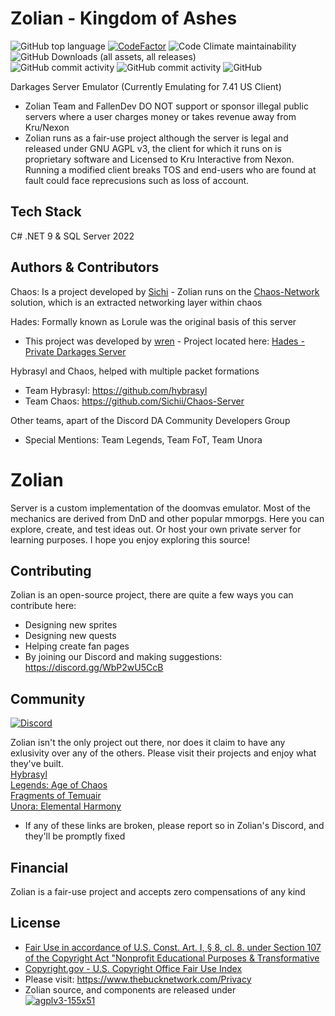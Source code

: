 # Zolian - Kingdom of Ashes  
![GitHub top language](https://img.shields.io/github/languages/top/FallenDev/Zolian)
[![CodeFactor](https://www.codefactor.io/repository/github/fallendev/zolian/badge/master)](https://www.codefactor.io/repository/github/fallendev/zolian/overview/master)
![Code Climate maintainability](https://img.shields.io/codeclimate/maintainability-percentage/FallenDev/Zolian)
![GitHub Downloads (all assets, all releases)](https://img.shields.io/github/downloads/fallendev/zolian/total)  
![GitHub commit activity](https://img.shields.io/github/commit-activity/w/fallendev/zolian)
![GitHub commit activity](https://img.shields.io/github/commit-activity/m/fallendev/zolian)
![GitHub](https://img.shields.io/github/license/FallenDev/Zolian)

Darkages Server Emulator (Currently Emulating for 7.41 US Client)    
* Zolian Team and FallenDev DO NOT support or sponsor illegal public servers where a user charges money or takes revenue away from Kru/Nexon   
* Zolian runs as a fair-use project although the server is legal and released under GNU AGPL v3, the client for which it runs on is proprietary software and Licensed to Kru Interactive from Nexon. Running a modified client breaks TOS and end-users who are found at fault could face reprecusions such as loss of account.     

## Tech Stack
C# .NET 9 & SQL Server 2022   

## Authors & Contributors   

Chaos: Is a project developed by [Sichi](https://github.com/Sichii) - Zolian runs on the [Chaos-Network](https://github.com/FallenDev/Chaos-Network) solution, which is an extracted networking layer within chaos   

Hades: Formally known as Lorule was the original basis of this server   
- This project was developed by [wren](https://github.com/wren11) - Project located here: [Hades - Private Darkages Server](https://github.com/wren11/DarkAges-Lorule-Server)   

Hybrasyl and Chaos, helped with multiple packet formations   
- Team Hybrasyl: https://github.com/hybrasyl   
- Team Chaos: https://github.com/Sichii/Chaos-Server   
  
Other teams, apart of the Discord DA Community Developers Group
- Special Mentions: Team Legends, Team FoT, Team Unora
  
# Zolian
Server is a custom implementation of the doomvas emulator. Most of the mechanics are derived from DnD and other popular mmorpgs. Here you can explore, create, and test ideas out. Or host your own private server for learning purposes. I hope you enjoy exploring this source!

## Contributing
Zolian is an open-source project, there are quite a few ways you can contribute here:
* Designing new sprites
* Designing new quests
* Helping create fan pages
* By joining our Discord and making suggestions: https://discord.gg/WbP2wU5CcB

## Community
[![Discord](https://img.shields.io/discord/755487390935548024.svg)](https://discord.gg/WbP2wU5CcB "Join the conversation!")

Zolian isn't the only project out there, nor does it claim to have any exlusivity over any of the others. Please visit their projects and enjoy what they've built.   
[Hybrasyl](https://www.hybrasyl.com/)   
[Legends: Age of Chaos](https://discord.gg/YekJdzKzQR)   
[Fragments of Temuair](https://fragmentsoftemuair1.wixsite.com/website/downloads)   
[Unora: Elemental Harmony](https://discord.gg/WSTtd5qZPF)
- If any of these links are broken, please report so in Zolian's Discord, and they'll be promptly fixed

## Financial
Zolian is a fair-use project and accepts zero compensations of any kind

## License   
- [Fair Use in accordance of U.S. Const. Art. I, § 8, cl. 8. under Section 107 of the Copyright Act "Nonprofit Educational Purposes & Transformative](https://www.copyright.gov/title17/92chap1.html#107)
- [Copyright.gov - U.S. Copyright Office Fair Use Index](https://www.copyright.gov/fair-use/)
- Please visit: https://www.thebucknetwork.com/Privacy
- Zolian source, and components are released under  
[![agplv3-155x51](https://github.com/FallenDev/Zolian/assets/12104989/45b34ff3-156e-4c71-b860-5af1d4ca5c25)](https://www.gnu.org/licenses/agpl-3.0.html)
